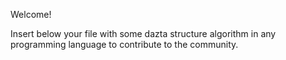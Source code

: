Welcome!

Insert below your file with some dazta structure algorithm in any programming language to contribute to the community.
